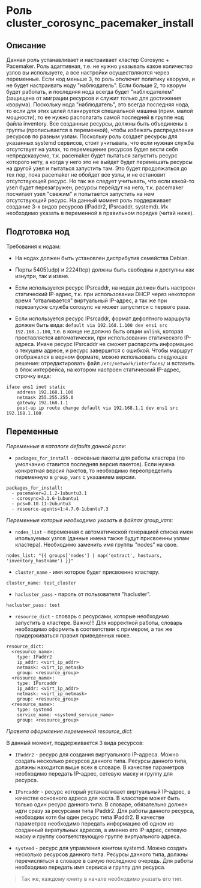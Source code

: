 # Роль cluster_corosync_pacemaker_install

## Описание

Данная роль устанавливает и настраивает кластер Corosync + Pacemaker.
Роль адаптивная, т.е. не нужно указывать какое количество узлов вы используете, а все настройки осуществляются через переменные.
Если нод меньше 3, то роль отключит политику кворума, и не будет настраивать ноду "наблюдатель". Если больше 2, то кворум будет работать, и последняя нода всегда будет "наблюдателем" (защищена от миграции ресурсов и служит только для достижения кворума). Поскольку нода "наблюдатель", это всегда последняя нода, то если для этих целей планируется специальной машина (прим. малой мощности), то ее нужно располагать самой последней в группе нод файла inventory.
Все созданные ресурсы, должны быть объединены в группы (прописывается в переменной), чтобы избежать распределения ресурсов по разным узлам.
Поскольку роль создает ресурсы для указанных systemd сервисов, стоит учитывать, что если нужная служба отсутствует на узлах, то перемещение ресурсов будет вести себя непредсказуемо, т.к. pacemaker будет пытаться запустить ресурс которого нету, а когда у него это не выйдет будет перемешать ресурсы на другой узел и пытаться запустить там. Это будет продолжаться до тех пор, пока pacemaker не обойдет все узлы, и не остановит отсутствующей ресурс. Но так же следует учитывать, что если какой-то узел будет перезагружен, ресурсы перейдут на него, т.к. pacemaker посчитает узел "свежим" и попытается запустить на нем отсутствующий ресурс.
На данный момент роль поддерживает создание 3-х видов ресурсов (IPaddr2, IPsrcaddr, systemd). Их необходимо указать в переменной в правильном порядке (читай ниже).

## Подготовка нод

Требования к нодам:

- На нодах должен быть установлен дистрибутив семейства Debian.

- Порты 5405(udp) и 2224(tcp) должны быть свободны и доступны как изнутри, так и извне.

- Если используется ресурс IPsrcaddr, на нодах должен быть настроен статический IP-адрес, т.к. при использовании DHCP через некоторое время "отваливается" виртуальный IP-адрес, а так же при перезапуске служба corosync не может запустится с первого раза.

- Если используется ресурс IPsrcaddr, формат дефолтного маршрута должен быть вида: `default via 192.168.1.100 dev ens1 src 192.168.1.100`, т.е. в конце не должно быть опции `onlink`, которая проставляется автоматически, при использовании статического IP-адреса. Иначе ресурс IPsrcaddr не сможет распарсить информацию о текущем адресе, и ресурс завершится с ошибкой. Чтобы маршрут отображался в верном формате, можно использовать следующее решение: отредактировать файл `/etc/network/interfaces/` и вставить в блок интерфейса, на котором настроен статический IP-адрес, строчку вида:
```
iface ens1 inet static
	address 192.168.1.100
	netmask 255.255.255.0
	gateway 192.168.1.1
	post-up ip route change default via 192.168.1.1 dev ens1 src 192.168.1.100
```

## Переменные

*Переменные в каталоге defaults данной роли:*

- `packages_for_install` - основные пакеты для работы кластера (по умолчанию ставится последняя версия пакетов). Если нужна конкретная версия пакетов, то необходимо переопределить переменную в `group_vars` с указанием версии.
```
packages_for_install:
  - pacemaker=2.1.2-1ubuntu3.1
  - corosync=3.1.6-1ubuntu1
  - pcs=0.10.11-2ubuntu3
  - resource-agents=1:4.7.0-1ubuntu7.3
```

*Переменные которые необходимо указать в файлах group_vars:*

- `nodes_list` - переменная с автоматической генерацией списка имен ипользуемых узлов (данные имена также будут присвоенны узлам кластера). Необходимо заменить имя группы "nodes" на свое.
```
nodes_list: "{{ groups['nodes'] | map('extract', hostvars, 'inventory_hostname') }}"
```

- `cluster_name` - имя которое будет присвоенно кластеру.
```
cluster_name: test_cluster
```

- `hacluster_pass` - пароль от пользователя "hacluster".
```
hacluster_pass: test
```

- `resource_dict` - словарь с ресурсами, которые необходимо запустить в кластере.
Важно!!! Для корректной работы, словарь необходимо оформить в соответствии с примером, а так же придерживаться правил приведенных ниже.
```
resource_dict:
  <resource_name>:
    type: IPaddr2
    ip_addr: <virt_ip_addr>
    netmask: <virt_ip_netask>
    group: <resource_group>
  <resource_name>:
    type: IPsrcaddr
    ip_addr: <virt_ip_addr>
    netmask: <virt_ip_netmask>
    group: <resource_group>
  <resource_name>:
    type: systemd
    service_name: <systemd_service_name>
    group: <resource_group>
```

*Правила оформления переменной resource_dict:*

В данный момент, поддерживается 3 вида ресурсов:

- `IPaddr2` - ресурс для создания виртуального IP-адреса. Можно создать несколько ресурсов данного типа. Ресурсы данного типа, должны находится выше всех в словаре. В качестве параметров необходимо передать IP-адрес, сетевую маску и группу для ресурса.

- `IPsrcaddr` - ресурс который устанавливает виртуальный IP-адрес, в качестве основного адреса для хоста. В класстере может быть только один ресурс данного типа. В словаре, обязательно должен идти сразу за ресурсами типа IPaddr2. Для работы данного ресурса, необходим хотя бы один ресурс типа IPaddr2. В качестве параметров необходимо передать информацию об одном из созданный виратульных адресов, а именно его IP-адрес, сетевую маску и группу соответствующую группе виртуального адреса.

- `systemd` - ресурс для управления юнитом systemd. Можно создать несколько ресурсов данного типа. Ресурсы данного типа, должны перечисляться в словаре в самую последнюю очередь. Для работы необходимо передать имя сервиса и группу для ресурса.

> Так же, каждому юниту в начале необходимо указать его тип.

